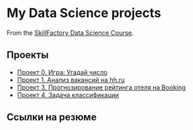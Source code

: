 # My Data Science projects

From the [SkillFactory Data Science Course](https://skillfactory.ru/data-scientist).

## Проекты

* [Проект 0. Игра: Угадай число](https://github.com/azudilins/sf_data_science/tree/main/project_0)
* [Проект 1. Анализ вакансий на hh.ru](https://github.com/azudilins/sf_data_science/tree/main/project_1)
* [Проект 3. Прогнозирование рейтинга отеля на Booking](https://github.com/azudilins/sf_data_science/tree/main/project_3)
* [Проект 4. Задача классификации](https://github.com/azudilins/sf_data_science/tree/main/project_4)

## Ссылки на резюме